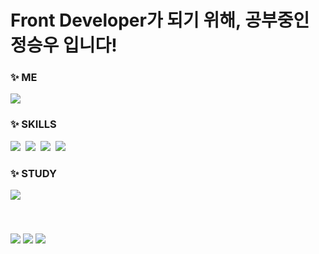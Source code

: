 <h1>Front Developer가 되기 위해, 공부중인 정승우 입니다!</h1>

<h3 align="left">✨ ME </h3>
<div align="left">
 <img src="https://img.shields.io/badge/wjdtmddn@dsm.hs.kr-EA4335?style=flat&logo=Gmail&logoColor=white">
</div>
  

<h3 align="left">✨ SKILLS </h3>
<div align="left">
 <img src="https://img.shields.io/badge/HTML5-E34F26?style=flat&logo=HTML5&logoColor=black">&nbsp
 <img src="https://img.shields.io/badge/CSS3-1572B6?style=flat&logo=CSS3&logoColor=black">&nbsp
 <img src="https://img.shields.io/badge/JAVASCRIPT-F7DF1E?style=flat&logo=javascript&logoColor=black">&nbsp
 <img src="https://img.shields.io/badge/REACT-61DAFB?style=flat&logo=React&logoColor=black">&nbsp
</div>

<h3 align="left">✨ STUDY </h3>
<div align="left">
 <img src="https://img.shields.io/badge/TYPESCRIPT-3178C6?style=flat&logo=typescript&logoColor=black">&nbsp
</div>
<br>
<br>
<br>


<span align="left">
<img src="https://github-readme-stats.vercel.app/api?username=seungw0o&show_icons=true&theme=radical"/>
<img src="https://github-readme-stats.vercel.app/api/top-langs/?username=seungw0o&layout=compact&theme=dracula"/>
<img src="http://mazassumnida.wtf/api/v2/generate_badge?boj=tmddn"/>
</span>




  
